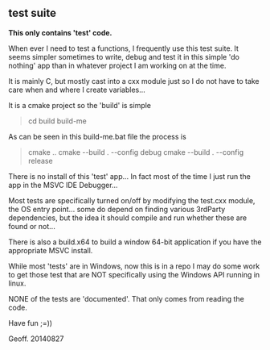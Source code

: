 test suite
----------

**This only contains 'test' code.**

When ever I need to test a functions, I frequently use this test suite. It seems 
simpler sometimes to write, debug and test it in this simple 'do nothing' app than 
in whatever project I am working on at the time.

It is mainly C, but mostly cast into a cxx module just so I do not have to take 
care when and where I create variables...

It is a cmake project so the 'build' is simple

> cd build
> build-me

As can be seen in this build-me.bat file the process is

> cmake ..
> cmake --build . --config debug
> cmake --build . --config release

There is no install of this 'test' app... In fact most of the time I just run 
the app in the MSVC IDE Debugger...

Most tests are specifically turned on/off by modifying the test.cxx module, the OS 
entry point... some do depend on finding various 3rdParty dependencies, but the 
idea it should compile and run whether these are found or not...

There is also a build.x64 to build a window 64-bit application if you have the 
appropriate MSVC install.

While most 'tests' are in Windows, now this is in a repo I may do some work to 
get those test that are NOT specifically using the Windows API running in linux.

NONE of the tests are 'documented'. That only comes from reading the code.

Have fun ;=))

Geoff.
20140827
